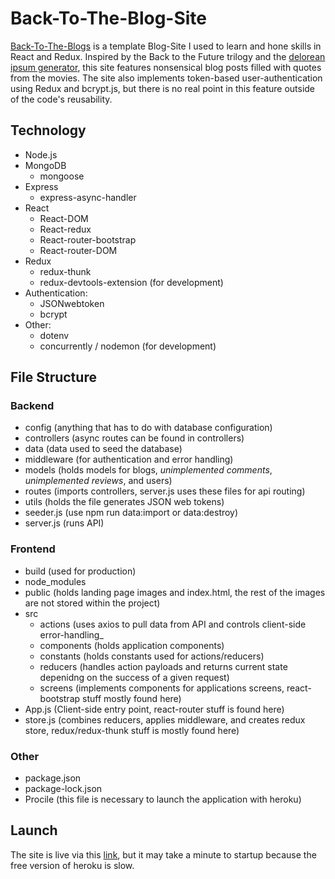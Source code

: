 # Back-To-The-Blog-Site
[Back-To-The-Blogs](https://back-to-the-blogs.herokuapp.com/) is a template Blog-Site I used to learn and hone skills in React and Redux. Inspired by the Back to the Future trilogy and the [delorean ipsum generator](https://satoristudio.net/delorean-ipsum/),
this site features nonsensical blog posts filled with quotes from the movies. The site also implements token-based user-authentication using Redux and bcrypt.js, but there is no real point in this feature outside of
the code's reusability. 

## Technology
- Node.js
- MongoDB
  - mongoose
- Express
  - express-async-handler
- React
  - React-DOM
  - React-redux
  - React-router-bootstrap
  - React-router-DOM
- Redux
  - redux-thunk
  - redux-devtools-extension (for development)
- Authentication:
  - JSONwebtoken
  - bcrypt
- Other:
  - dotenv
  - concurrently / nodemon (for development)
  
## File Structure
### Backend
- config (anything that has to do with database configuration)
- controllers (async routes can be found in controllers)
- data (data used to seed the database)
- middleware (for authentication and error handling)
- models (holds models for blogs, *unimplemented comments*, *unimplemented reviews*, and users)
- routes (imports controllers, server.js uses these files for api routing)
- utils (holds the file generates JSON web tokens)
- seeder.js (use npm run data:import or data:destroy)
- server.js (runs API)

### Frontend
- build (used for production)
- node_modules
- public (holds landing page images and index.html, the rest of the images are not stored within the project)
- src
  - actions (uses axios to pull data from API and controls client-side error-handling_
  - components (holds application components)
  - constants (holds constants used for actions/reducers)
  - reducers (handles action payloads and returns current state depenidng on the success of a given request)
  - screens (implements components for applications screens, react-bootstrap stuff mostly found here)
- App.js (Client-side entry point, react-router stuff is found here)
- store.js (combines reducers, applies middleware, and creates redux store, redux/redux-thunk stuff is mostly found here)

### Other
- package.json
- package-lock.json
- Procile (this file is necessary to launch the application with heroku)
   
## Launch
The site is live via this [link](https://back-to-the-blogs.herokuapp.com/), but it may take a minute to startup because the free version of heroku is slow.
 




